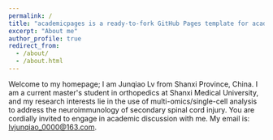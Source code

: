 ```yaml
---
permalink: /
title: "academicpages is a ready-to-fork GitHub Pages template for academic personal websites"
excerpt: "About me"
author_profile: true
redirect_from: 
  - /about/
  - /about.html
---
```


Welcome to my homepage; I am  Junqiao Lv from Shanxi Province, China. I am a current master's student in orthopedics at Shanxi Medical University, and my research interests lie in the use of multi-omics/single-cell analysis to address the neuroimmunology of secondary spinal cord injury. You are cordially invited to engage in academic discussion with me. My email is: lvjunqiao_0000@163.com.

